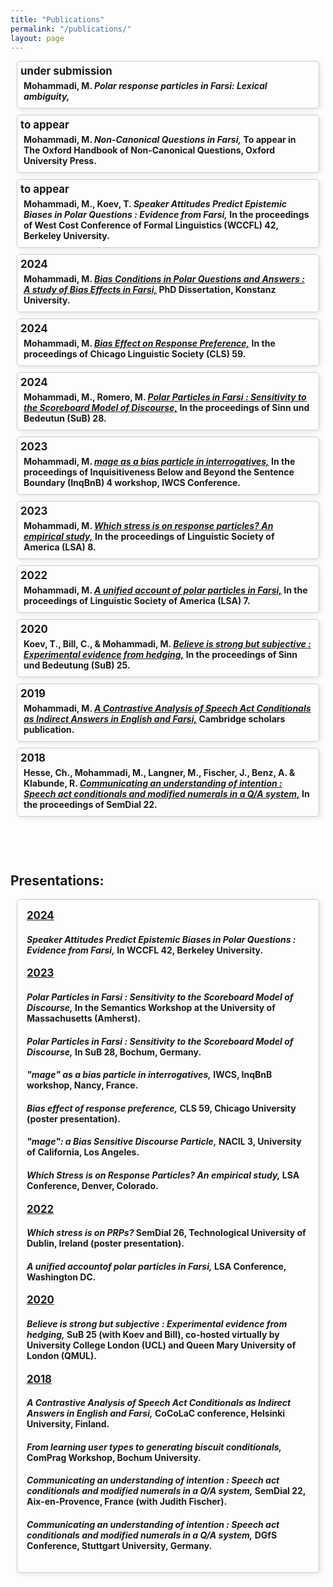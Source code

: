 ```yaml
---
title: "Publications"
permalink: "/publications/"
layout: page
---
```

<style>
  .publications {
  display: contents;
  flex-wrap: wrap;
  justify-content: center;
  margin: 20px;
  }
  
  .publication {
  border: 1px solid #ccc;
  border-radius: 5px;
  margin: 10px;
  box-shadow: 2px 2px 8px rgba(0, 0, 0, 0.1);
  transition: box-shadow 0.3s ease;
  }
  
  .publication:hover {
  box-shadow: 4px 4px 16px rgba(0, 0, 0, 0.2);
  border: 2px solid #1cd9e7; /* Change border thickness and color on hover */
  }
  
  .publication-content {
  padding: 5px;
  }
  
  .publication a {
  text-decoration: none;
  color: inherit;
  }
  
  .publication h3 {
  margin: 0 0 5px;
  font-size: 1.2em;
  }

  .publication h4 {
  margin: 5px;
  }
  
  .publication p {
  margin: 5px 0;
  color: #555;
  }


  
  .presentations {
  display: contents;
  flex-wrap: wrap;
  justify-content: center;
  margin: 20px;
  }
  
  .presentation {
  border: 1px solid #ccc;
  border-radius: 5px;
  margin: 10px;
  box-shadow: 2px 2px 8px rgba(0, 0, 0, 0.1);
  transition: box-shadow 0.3s ease;
  }
  
  .presentation:hover {
  box-shadow: 4px 4px 16px rgba(0, 0, 0, 0.2);
  border: 2px solid #004C99; /* Change border thickness and color on hover */
  }
  .presentation-content {
  padding: 15px;
  }
  
  .presentation a {
  text-decoration: none;
  color: inherit;
  }
  
  .presentation h3 {
  margin: 0 0 10px;
  font-size: 1.2em;
  }
  
  .presentation p {
  margin: 5px 0;
  color: #555;
  }
</style>

<div class="publications">
  <!-- Add your publication.... -->
    <div class="publication">
    <!--  <a href="../pdfs/paper1.pdf" target="_blank">  -->
        <div class="publication-content">
          <h3> under submission </h3>
          <h4> 
            Mohammadi, M. 
            <i>Polar response particles in Farsi: Lexical ambiguity,</i>
            <!-- To appear in Glossa: a journal of general linguistics. -->
          </h4>
        </div>
    <!--    </a>  -->
    </div>
    <!-- Add your publication.... -->
    <div class="publication">
    <!--  <a href="../pdfs/paper1.pdf" target="_blank">  -->
        <div class="publication-content">
          <h3> to appear </h3>
          <h4> 
            Mohammadi, M. 
            <i> Non-Canonical Questions in Farsi,</i>
            To appear in The Oxford Handbook of Non-Canonical Questions, Oxford University Press.
          </h4>
        </div>
  <!--    </a>  -->
    </div>
    <!-- Add your publication.... -->
    <div class="publication">
    <!--  <a href="../pdfs/...pdf" target="_blank"> -->
        <div class="publication-content">
          <h3> to appear </h3>
          <h4>
            Mohammadi, M., Koev, T.
            <i> Speaker Attitudes Predict Epistemic Biases in Polar Questions : Evidence from Farsi,</i>
            In the proceedings of West Cost Conference of Formal Linguistics (WCCFL) 42, Berkeley University.
          </h4>
        </div>
     <!-- </a> -->
    </div>
    <!-- Add your publication.... -->
    <div class="publication">
      <a href="http://nbn-resolving.de/urn:nbn:de:bsz:352-2-10h6r0xzvk4lx7" target="_blank">
        <div class="publication-content">
          <h3> 2024 </h3>
          <h4>
            Mohammadi, M.
            <i><u> Bias Conditions in Polar Questions and Answers : A study of Bias Effects in Farsi,</u></i>
            PhD Dissertation, Konstanz University.
          </h4>
        </div>
      </a>
    </div>
    <!-- Add your publication.... -->
    <div class="publication">
      <a href="../pdfs/Mohammadi(2023-CLS).pdf" target="_blank">
        <div class="publication-content">
          <h3> 2024 </h3>
          <h4>
            Mohammadi, M.
            <i><u> Bias Effect on Response Preference,</u></i>
            In the proceedings of Chicago Linguistic Society (CLS) 59.
          </h4>
        </div>
      </a>
    </div>
    <!-- Add your publication.... -->
    <div class="publication">
      <a href="../pdfs/Mohammadi&Romero(2024).pdf" target="_blank">
        <div class="publication-content">
          <h3> 2024 </h3>
          <h4> Mohammadi, M., Romero, M.
            <i><u> Polar Particles in Farsi : Sensitivity to the Scoreboard Model of Discourse,</u></i>
            In the proceedings of Sinn und Bedeutun (SuB) 28.
          </h4>
        </div>
      </a>
    </div>
    <!-- Add your publication.... -->
    <div class="publication">
      <a href="../pdfs/Mohammadi(2023.Inq).pdf" target="_blank">
        <div class="publication-content">
          <h3> 2023 </h3>
          <h4> Mohammadi, M. 
            <i><u> <i>mage</i> as a bias particle in interrogatives,</u></i>
            In the proceedings of Inquisitiveness Below and Beyond the Sentence Boundary (InqBnB) 4 workshop, IWCS Conference.
          </h4>
        </div>
      </a>
    </div>
    <!-- Add your publication.... -->
    <div class="publication">
      <a href="../pdfs/Mohammadi(2023.LSA).pdf" target="_blank">
        <div class="publication-content">
          <h3> 2023 </h3>
          <h4> Mohammadi, M. 
            <i><u> Which stress is on response particles? An empirical study,</u></i>
            In the proceedings of Linguistic Society of America (LSA) 8.
          </h4>
        </div>
      </a>
    </div>
    <!-- Add your publication.... -->
    <div class="publication">
      <a href="../pdfs/Mohammadi(2022-LSA).pdf" target="_blank">
        <div class="publication-content">
          <h3> 2022 </h3>
          <h4> 
            Mohammadi, M. 
            <i><u> A unified account of polar particles in Farsi,</u></i>
            In the proceedings of Linguistic Society of America (LSA) 7.
          </h4>
        </div>
      </a>
    </div>
    <!-- Add your publication.... -->
    <div class="publication">
      <a href="../pdfs/Mohammadietal(2020).pdf" target="_blank">
        <div class="publication-content">
          <h3> 2020 </h3>
          <h4>  Koev, T., Bill, C., & Mohammadi, M.
            <i><u> Believe is strong but subjective : Experimental evidence from hedging,</u></i>
            In the proceedings of Sinn und Bedeutung (SuB) 25.
          </h4>
        </div>
      </a>
    </div>
    <!-- Add your publication.... -->
      <div class="publication">
      <a href="../pdfs/Mohammadi(2019).pdf" target="_blank">
        <div class="publication-content">
          <h3> 2019 </h3>
          <h4> Mohammadi, M. 
            <i><u> A Contrastive Analysis of Speech Act Conditionals as Indirect Answers in English and Farsi,</u></i>
            Cambridge scholars publication.
          </h4>
        </div>
      </a>
    </div>
    <!-- Add your publication.... -->
    <div class="publication">
      <a href="../pdfs/Mohammadietal(2018).pdf" target="_blank">
        <div class="publication-content">
          <h3> 2018 </h3>
          <h4> Hesse, Ch., Mohammadi, M., Langner, M., Fischer, J., Benz, A. & Klabunde, R.
            <i><u> Communicating an understanding of intention : Speech act conditionals and modified numerals in a Q/A system,</u></i>
            In the proceedings of SemDial 22.
          </h4>
        </div>
      </a>
    </div>
    <!-- Add your publication.... -->
    <!-- Template 
      <div class="publication">
      <a href="../pdfs/paper1.pdf" target="_blank">
        <div class="publication-content">
          <h3> year </h3>
          <h4> citation
          </h4>
        </div>
      </a>
    </div>
    -->
  </div>


<h2 style="padding-top:60px;"> Presentations: </h2>
<div class="presentations">
    <div class="presentation">
        <div class="presentation-content">
          <!-- Add your presentation under the related year -->
          <h3> <u> 2024 </u> </h3>
          <!-- Add your presentation -->
          <h4>
            <i>Speaker Attitudes Predict Epistemic Biases in Polar Questions : Evidence from Farsi,</i>
            In WCCFL 42, Berkeley University.
          </h4>
          <!-- Add your presentation under the related year -->
          <h3> <u> 2023 </u> </h3>
          <!-- Add your presentation -->
          <h4>
            <i> Polar Particles in Farsi : Sensitivity to the Scoreboard Model of Discourse,</i>
            In the Semantics Workshop at the University of Massachusetts (Amherst).
          </h4>
          <!-- Add your presentation -->
          <h4>
            <i> Polar Particles in Farsi : Sensitivity to the Scoreboard Model of Discourse,</i>
            In SuB 28, Bochum, Germany.
          </h4>
          <!-- Add your presentation -->
          <h4>
            <i> "mage" as a bias particle in interrogatives,</i>
            IWCS, InqBnB workshop, Nancy, France.
          </h4>
          <!-- Add your presentation -->
          <h4>
            <i> Bias effect of response preference,</i>
            CLS 59, Chicago University (poster presentation).
          </h4>
          <!-- Add your presentation -->
          <h4>
            <i> "mage": a Bias Sensitive Discourse Particle,</i>
             NACIL 3, University of California, Los Angeles.
          </h4>
          <!-- Add your presentation -->
          <h4>
            <i> Which Stress is on Response Particles? An empirical study,</i>
            LSA Conference, Denver, Colorado.
          </h4>
          <!-- Add your presentation under the related year -->
          <h3><u> 2022 </u> </h3>
          <!-- Add your presentation -->
          <h4>
            <i> Which stress is on PRPs?</i>
            SemDial 26, Technological University of Dublin, Ireland (poster presentation). 
          </h4>
          <!-- Add your presentation -->
          <h4>
            <i> A unified accountof polar particles in Farsi,</i>
            LSA Conference, Washington DC.
          </h4>
          <!-- Add your presentation under the related year -->
          <h3> <u> 2020 </u> </h3>
          <!-- Add your presentation -->
          <h4>
            <i> Believe is strong but subjective : Experimental evidence from hedging,</i>
            SuB 25 (with Koev and Bill), co-hosted virtually by University College London (UCL) and Queen Mary University of London (QMUL).
          </h4>
          <!-- Add your presentation under the related year -->
          <h3><u> 2018 </u></h3>
          <!-- Add your presentation -->
          <h4>
            <i> A Contrastive Analysis of Speech Act Conditionals as Indirect Answers in English and Farsi,</i>
            CoCoLaC conference, Helsinki University, Finland.
          </h4>
          <!-- Add your presentation -->
          <h4>
            <i> From learning user types to generating biscuit conditionals,</i>
            ComPrag Workshop, Bochum University.
          </h4>
          <!-- Add your presentation -->
          <h4>
            <i> Communicating an understanding of intention : Speech act conditionals and modified numerals in a Q/A system,</i>
            SemDial 22, Aix-en-Provence, France (with Judith Fischer).
          </h4>
          <!-- Add your presentation -->
          <h4>
            <i> Communicating an understanding of intention : Speech act conditionals and modified numerals in a Q/A system,</i>
            DGfS Conference, Stuttgart University, Germany.
          </h4>
        </div>
    </div>
 </div>
